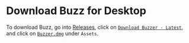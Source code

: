 # Download Buzz for Desktop

To download Buzz, go into [Releases](https://github.com/joinbuzz/buzzer_download/releases), click on [`Download Buzzer - Latest`](https://github.com/joinbuzz/buzzer_download/releases/tag/download-latest-buzzer), and click on [`Buzzer.dmg`](https://github.com/joinbuzz/buzzer_download/releases/download/download-latest-buzzer/Buzzer.dmg) under `Assets`.
